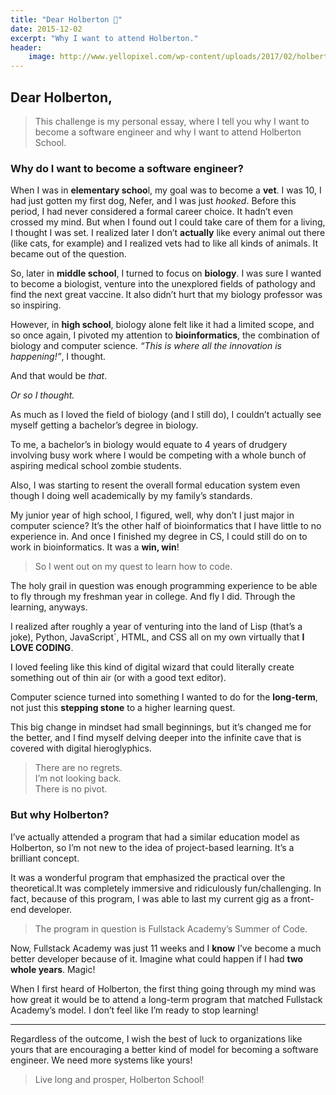 ```yaml
---
title: "Dear Holberton 📮"
date: 2015-12-02
excerpt: "Why I want to attend Holberton."
header:
    image: http://www.yellopixel.com/wp-content/uploads/2017/02/holberton-school.jpg
---
```


## Dear Holberton,

> This challenge is my personal essay, where I tell you why I want to become a
> software engineer and why I want to attend Holberton School.

### Why do I want to become a software engineer?

When I was in **elementary schoo**l, my goal was to become a **vet**. I was 10, I had just gotten my first dog, Nefer, and I was just *hooked*. Before this period, I had never considered a formal career choice. It hadn’t even crossed my mind. But when I found out I could take care of them for a living, I thought I was set. I realized later I don’t **actually** like every animal out there (like cats, for example) and I realized vets had to like all kinds of animals. It became out of the question.

So, later in **middle school**, I turned to focus on **biology**. I was sure I wanted to become a biologist, venture into the unexplored fields of pathology and find the next great vaccine. It also didn’t hurt that my biology professor was so inspiring.

However, in **high school**, biology alone felt like it had a limited scope, and so once again, I pivoted my attention to **bioinformatics**, the combination of biology and computer science. *“This is where all the innovation is happening!”*, I thought.

And that would be *that*.

*Or so I thought.*

As much as I loved the field of biology (and I still do), I couldn’t actually see myself getting a bachelor’s degree in biology.

To me, a bachelor’s in biology would equate to 4 years of drudgery involving busy work where I would be competing with a whole bunch of aspiring medical school zombie students.

Also, I was starting to resent the overall formal education system even though I doing well academically by my family’s standards.

My junior year of high school, I figured, well, why don’t I just major in computer science? It’s the other half of bioinformatics that I have little to no experience in. And once I finished my degree in CS, I could still do on to work in bioinformatics. It was a **win, win**!

> So I went out on my quest to learn how to code.

The holy grail in question was enough programming experience to be able to fly through my freshman year in college. And fly I did. Through the learning, anyways.

I realized after roughly a year of venturing into the land of Lisp (that’s a joke), Python, JavaScript`, HTML, and CSS all on my own virtually that **I LOVE CODING**.

I loved feeling like this kind of digital wizard that could literally create something out of thin air (or with a good text editor).

Computer science turned into something I wanted to do for the **long-term**, not just this **stepping stone** to a higher learning quest.

This big change in mindset had small beginnings, but it’s changed me for the better, and I find myself delving deeper into the infinite cave that is covered with digital hieroglyphics.

> There are no regrets.<br> I’m not looking back.<br> There is no pivot.

### But why Holberton?

I’ve actually attended a program that had a similar education model as Holberton, so I’m not new to the idea of project-based learning. It’s a brilliant concept.

It was a wonderful program that emphasized the practical over the theoretical.It was completely immersive and ridiculously fun/challenging. In fact, because of this program, I was able to last my current gig as a front-end developer.

> The program in question is Fullstack Academy’s Summer of Code.

Now, Fullstack Academy was just 11 weeks and I **know** I’ve become a much better developer because of it. Imagine what could happen if I had **two whole years**. Magic!

When I first heard of Holberton, the first thing going through my mind was how great it would be to attend a long-term program that matched Fullstack Academy’s model. I don’t feel like I’m ready to stop learning!

---

Regardless of the outcome, I wish the best of luck to organizations like yours that are encouraging a better kind of model for becoming a software engineer. We need more systems like yours!

> Live long and prosper, Holberton School!